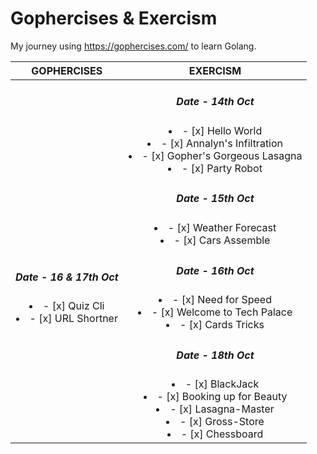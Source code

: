 # Gophercises & Exercism
My journey using https://gophercises.com/ to learn Golang.

| GOPHERCISES | EXERCISM |
| :---: | :---: |
| |<h5>Date - 14th Oct </h5><li>- [x] Hello World</li><li>- [x] Annalyn's Infiltration</li><li>- [x] Gopher's Gorgeous Lasagna</li><li>- [x] Party Robot</li>
| |<h5>Date - 15th Oct </h5><li>- [x] Weather Forecast </li><li>- [x] Cars Assemble</li>
|<h5> Date - 16 & 17th Oct </h5><li>- [x] Quiz Cli</li><li>- [x] URL Shortner</li>|<h5>Date - 16th Oct </h5><li>- [x] Need for Speed </li><li>- [x] Welcome to Tech Palace </li><li>- [x] Cards Tricks </li>
| |<h5>Date - 18th Oct </h5><li>- [x] BlackJack </li><li>- [x] Booking up for Beauty </li><li>- [x] Lasagna-Master </li><li>- [x] Gross-Store </li><li>- [x] Chessboard </li>













